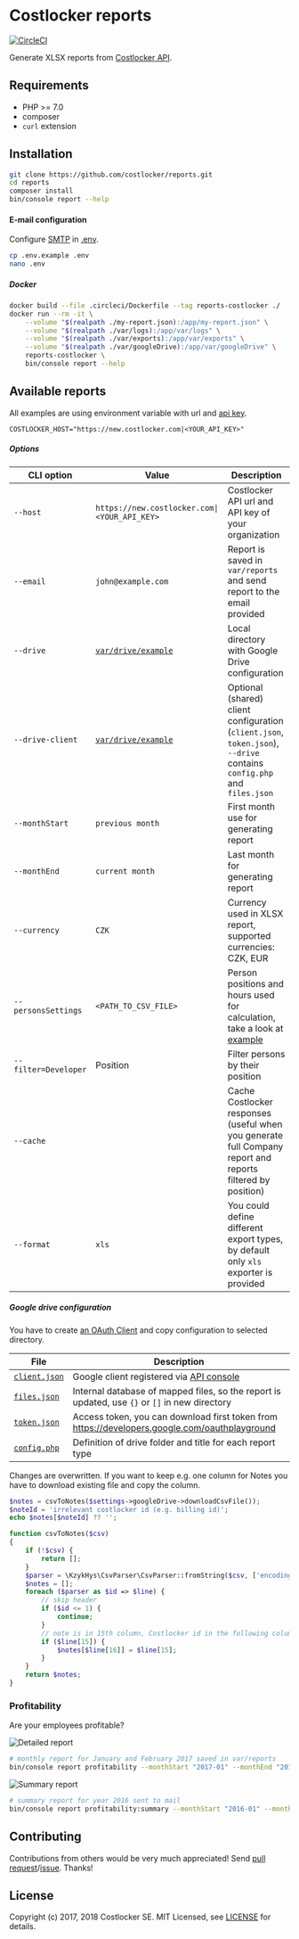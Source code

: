 
# Costlocker reports

[![CircleCI](https://circleci.com/gh/costlocker/reports/tree/master.svg?style=svg&circle-token=6a72d2fe098452b9b7113b830c035045e58e65d7)](https://circleci.com/gh/costlocker/reports/tree/master)

Generate XLSX reports from [Costlocker API](http://docs.costlocker.apiary.io/).

## Requirements

- PHP >= 7.0
- composer
- `curl` extension

## Installation

```bash
git clone https://github.com/costlocker/reports.git
cd reports
composer install
bin/console report --help
```

#### E-mail configuration

Configure [SMTP](https://swiftmailer.symfony.com/docs/sending.html#smtp-with-a-username-and-password) in [.env](/.env.example).

```bash
cp .env.example .env
nano .env
```

##### Docker

```bash
docker build --file .circleci/Dockerfile --tag reports-costlocker ./
docker run --rm -it \
    --volume "$(realpath ./my-report.json):/app/my-report.json" \
    --volume "$(realpath ./var/logs):/app/var/logs" \
    --volume "$(realpath ./var/exports):/app/var/exports" \
    --volume "$(realpath ./var/googleDrive):/app/var/googleDrive" \
    reports-costlocker \
    bin/console report --help
```

## Available reports

All examples are using environment variable with url and 
[api key](http://docs.costlocker.apiary.io/#reference/0/authentication/personal-access-token).

```
COSTLOCKER_HOST="https://new.costlocker.com|<YOUR_API_KEY>"
```

##### Options

| CLI option | Value | Description |
| ---------- | ------------- | ----------- |
| `--host` | `https://new.costlocker.com\|<YOUR_API_KEY>` | Costlocker API url and API key of your organization |
| `--email` | `john@example.com` | Report is saved in `var/reports` and send report to the email provided |
| `--drive` | [`var/drive/example`](/var/drive/example) | Local directory with Google Drive configuration |
| `--drive-client` | [`var/drive/example`](/var/drive/example) | Optional (shared) client configuration (`client.json`, `token.json`), `--drive` contains `config.php` and `files.json` |
| `--monthStart` | `previous month` | First month use for generating report |
| `--monthEnd` | `current month` | Last month for generating report |
| `--currency` | `CZK` | Currency used in XLSX report, supported currencies: CZK, EUR |
| `--personsSettings` | `<PATH_TO_CSV_FILE>` | Person positions and hours used for calculation, take a look at [example](/tests/fixtures/persons.csv) |
| `--filter=Developer` | Position | Filter persons by their position |
| `--cache` | | Cache Costlocker responses (useful when you generate full Company report and reports filtered by position) |
| `--format` | `xls` | You could define different export types, by default only `xls` exporter is provided |

##### Google drive configuration

You have to create [an OAuth Client](https://stackoverflow.com/a/19766913) and copy configuration to selected directory.

| File | Description |
| ---- | ------------|
| [`client.json`](/var/drive/example/client.json) | Google client registered via [API console](https://stackoverflow.com/a/19766913) |
| [`files.json`](/var/drive/example/files.json) | Internal database of mapped files, so the report is updated, use `{}` or `[]` in new directory |
| [`token.json`](/var/drive/example/token.json) | Access token, you can download first token from https://developers.google.com/oauthplayground |
| [`config.php`](/var/drive/example/config.php) | Definition of drive folder and title for each report type |

Changes are overwritten. If you want to keep e.g. one column for Notes you have to
download existing file and copy the column.

```php
$notes = csvToNotes($settings->googleDrive->downloadCsvFile());
$noteId = 'irrelevant costlocker id (e.g. billing id)';
echo $notes[$noteId] ?? '';

function csvToNotes($csv)
{
    if (!$csv) {
        return [];
    }
    $parser = \KzykHys\CsvParser\CsvParser::fromString($csv, ['encoding' => 'utf-8']);
    $notes = [];
    foreach ($parser as $id => $line) {
        // skip header
        if ($id <= 1) {
            continue;
        }
        // note is in 15th column, Costlocker id in the following column
        if ($line[15]) {
            $notes[$line[16]] = $line[15];
        }
    }
    return $notes;
}
```

### Profitability

Are your employees profitable? 

![Detailed report](https://cloud.githubusercontent.com/assets/7994022/24850859/f8818d2a-1dd1-11e7-91fa-9af4006e22e7.png)

```bash
# monthly report for January and February 2017 saved in var/reports
bin/console report profitability --monthStart "2017-01" --monthEnd "2017-03" --host $COSTLOCKER_HOST --email "save"
```

![Summary report](https://cloud.githubusercontent.com/assets/7994022/23854171/807855a8-07f0-11e7-98b1-32ec70ca4d02.png)

```bash
# summary report for year 2016 sent to mail
bin/console report profitability:summary --monthStart "2016-01" --monthEnd "2016-12" --host $COSTLOCKER_HOST --personsSettings tests/fixtures/persons.csv --email "john@example.com"
```

## Contributing

Contributions from others would be very much appreciated! Send 
[pull request](https://github.com/costlocker/reports/pulls)/[issue](https://github.com/costlocker/reports/issues). Thanks!

## License

Copyright (c) 2017, 2018 Costlocker SE. MIT Licensed,
see [LICENSE](/LICENSE) for details.
